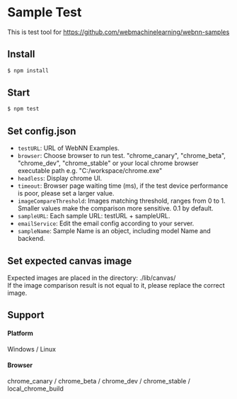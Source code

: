 # Sample Test

This is test tool for https://github.com/webmachinelearning/webnn-samples

## Install

```sh
$ npm install
```

## Start

```sh
$ npm test
```

## Set config.json

- `testURL`: URL of WebNN Examples.
- `browser`: Choose browser to run test. "chrome_canary", "chrome_beta", "chrome_dev", "chrome_stable" or your local chrome browser executable path e.g. "C:/workspace/chrome.exe"
- `headless`: Display chrome UI.
- `timeout`: Browser page waiting time (ms), if the test device performance is poor, please set a larger value.
- `imageCompareThreshold`: Images matching threshold, ranges from 0 to 1. Smaller values make the comparison more sensitive. 0.1 by default.
- `sampleURL`: Each sample URL: testURL + sampleURL.
- `emailService`: Edit the email config according to your server.
- `sampleName`: Sample Name is an object, including model Name and backend.

## Set expected canvas image

Expected images are placed in the directory: ./lib/canvas/  
If the image comparison result is not equal to it, please replace the correct image.

## Support

#### Platform

Windows / Linux

#### Browser

chrome_canary / chrome_beta / chrome_dev / chrome_stable / local_chrome_build
